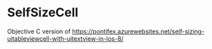 # SelfSizeCell
Objective C version of https://pontifex.azurewebsites.net/self-sizing-uitableviewcell-with-uitextview-in-ios-8/
